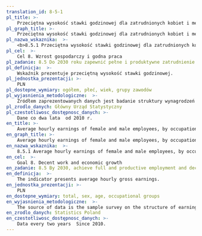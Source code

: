 ```yaml
---
translation_id: 8-5-1
pl_title: >-
    Przeciętna wysokość stawki godzinowej dla zatrudnionych kobiet i mężczyzn według zawodu oraz wieku
pl_graph_title: >-
    Przeciętna wysokość stawki godzinowej dla zatrudnionych kobiet i mężczyzn według zawodu oraz wieku
pl_nazwa_wskaznika:  >-
    <b>8.5.1 Przeciętna wysokość stawki godzinowej dla zatrudnionych kobiet i mężczyzn według zawodu oraz wieku</b>
pl_cel:  >-
    Cel 8. Wzrost gospodarczy i godna praca
pl_zadanie: 8.5 Do 2030 roku zapewnić pełne i produktywne zatrudnienie oraz godną pracę dla wszystkich kobiet i mężczyzn, w tym dla młodych ludzi i osób z niepełnosprawnością  zapewnić jednakowe wynagrodzenie za pracę o jednakowej wartości
pl_definicja:  >-
    Wskaźnik prezentuje przeciętną wysokość stawki godzinowej.
pl_jednostka_prezentacji: >-
    PLN
pl_dostepne_wymiary: ogółem, płeć, wiek, grupy zawodów
pl_wyjasnienia_metodologiczne:  >-
    Źródłem zaprezentowanych danych jest badanie struktury wynagrodzeń według zawodów. Badanie jest realizowane z częstotliwością dwuletnią, ma charakter reprezentacyjny i obejmuje podmioty gospodarki narodowej o liczbie pracujących powyżej 9 osób. Dane dotyczą osób pełnozatrudnionych oraz niepełnozatrudnionych (w tym osób z niepełnosprawnościami), które przepracowały cały miesiąc październik w danym roku.
pl_zrodlo_danych: Główny Urząd Statystyczny
pl_czestotliwosc_dostępnosc_danych: >-
    Dane co dwa lata  od 2010 r.
en_title: >-
    Average hourly earnings of female and male employees, by occupation and age
en_graph_title: >-
    Average hourly earnings of female and male employees, by occupation and age
en_nazwa_wskaznika:  >-
    8.5.1 Average hourly earnings of female and male employees, by occupation and age
en_cel:  >-
    Goal 8. Decent work and economic growth
en_zadanie: 8.5 By 2030, achieve full and productive employment and decent work for all women and men, including for young people and persons with disabilities, and equal pay for work of equal value
en_definicja:  >-
    The indicator presents average hourly gross earnings.
en_jednostka_prezentacji: >-
    PLN
en_dostepne_wymiary: total, sex, age, occupational groups
en_wyjasnienia_metodologiczne:  >-
    The source of data is the sample survey on the structure of earnings by occupations (the CSO survey of Z-12 symbol). The survey is carried out with biennial frequency  it is a sample survey and it covers entities of national economy with the number of the employed exceeding 9 persons. The data concern persons employed full- and part-time (including persons with disabilities) who worked through the whole month in October.
en_zrodlo_danych: Statistics Poland
en_czestotliwosc_dostępnosc_danych: >-
    Data every two years  Since 2010.
---
```

